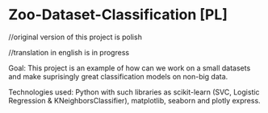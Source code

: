 # Zoo-Dataset-Classification [PL]

//original version of this project is polish


//translation in english is in progress

Goal: 
This project is an example of how can we work on a small datasets and make suprisingly great classification models on non-big data.

Technologies used: 
Python with such libraries as scikit-learn (SVC, Logistic Regression & KNeighborsClassifier), matplotlib, seaborn and plotly express.

